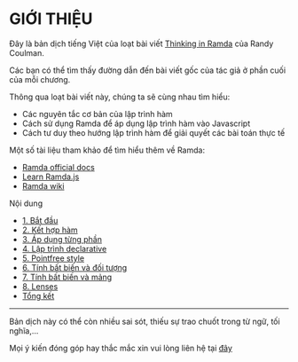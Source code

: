 # GIỚI THIỆU

Đây là bản dịch tiếng Việt của loạt bài viết [Thinking in Ramda](http://randycoulman.com/blog/categories/thinking-in-ramda/) của Randy Coulman.

Các bạn có thể tìm thấy đường dẫn đến bài viết gốc của tác giả ở phần cuối của mỗi chương.

Thông qua loạt bài viết này, chúng ta sẽ cùng nhau tìm hiểu:

* Các nguyên tắc cơ bản của lập trình hàm
* Cách sử dụng Ramda để áp dụng lập trình hàm vào Javascript
* Cách tư duy theo hướng lập trình hàm để giải quyết các bài toán thực tế

Một số tài liệu tham khảo để tìm hiểu thêm về Ramda:

* [Ramda official docs](http://ramdajs.com/0.21.0/docs/)
* [Learn Ramda.js](https://egghead.io/playlists/learn-ramda-js-ec318ad7)
* [Ramda wiki](https://github.com/ramda/ramda/wiki)

Nội dung

* [1. Bắt đầu](/getting-started.md)
* [2. Kết hợp hàm](/combining-functions.md)
* [3. Áp dụng từng phần](partial-application.md)
* [4. Lập trình declarative](declarative-programming.md)
* [5. Pointfree style](point-free-style.md)
* [6. Tính bất biến và đối tượng](/immutability-object.md)
* [7. Tính bất biến và mảng](/immutability-array.md)
* [8. Lenses](/lenses.md)
* [Tổng kết](/wrap-up.md)

---

Bản dịch này có thể còn nhiều sai sót, thiếu sự trao chuốt trong từ ngữ, tối nghĩa,...

Mọi ý kiến đóng góp hay thắc mắc xin vui lòng liên hệ tại [đây](https://github.com/phanhoangloc/thinking-in-ramda/issues)

